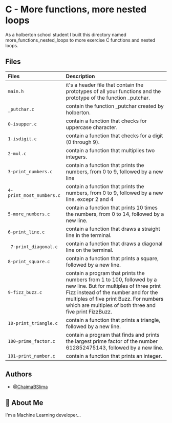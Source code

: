 # C - More functions, more nested loops

As a holberton school student I built this directory named more_functions_nested_loops to more exercise C functions and nested loops.

## Files

| Files |  Description                |
| :-------- |  :------------------------- |
| `main.h` | it's a header file that contain the prototypes of all your functions and the prototype of the function _putchar.|
| `_putchar.c`| contain the function _putchar created by holberton. |
|  `0-isupper.c` |contain a function that checks for uppercase character. |
| `1-isdigit.c` | contain  a function that checks for a digit (0 through 9). |
| `2-mul.c` | contain a function that multiplies two integers. |
|`3-print_numbers.c` | contain a function that prints the numbers, from 0 to 9, followed by a new line|
| `4-print_most_numbers.c` | contain   a function that prints the numbers, from 0 to 9, followed by a new line. excepr 2 and 4 |
| `5-more_numbers.c` |contain  a function that prints 10 times the numbers, from 0 to 14, followed by a new line. |
| `6-print_line.c` | contain  a function that draws a straight line in the terminal.|
|` 7-print_diagonal.c` |contain  a function that draws a diagonal line on the terminal.|
| `8-print_square.c`| contain a function that prints a square, followed by a new line. |
| `9-fizz_buzz.c`| contain  a program that prints the numbers from 1 to 100, followed by a new line. But for multiples of three print Fizz instead of the number and for the multiples of five print Buzz. For numbers which are multiples of both three and five print FizzBuzz. |
| `10-print_triangle.c`| contain  a function that prints a triangle, followed by a new line. |
| `100-prime_factor.c`| contain  a program that finds and prints the largest prime factor of the number 612852475143, followed by a new line. |
| `101-print_number.c`| contain  a function that prints an integer. |

## Authors

- [@ChaimaBSlima](https://www.github.com/octokatherine)


## 🚀 About Me
I'm a Machine Learning developer...


